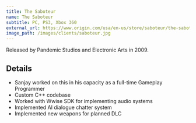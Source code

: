 ```yaml
---
title: The Saboteur
name: The Saboteur
subtitle: PC, PS3, Xbox 360
external_url: https://www.origin.com/usa/en-us/store/saboteur/the-saboteur
image_path: /images/clients/saboteur.jpg
---
```


Released by Pandemic Studios and Electronic Arts in 2009.

## Details

* Sanjay worked on this in his capacity as a full-time Gameplay Programmer
* Custom C++ codebase
* Worked with Wwise SDK for implementing audio systems
* Implemented AI dialogue chatter system
* Implemented new weapons for planned DLC
